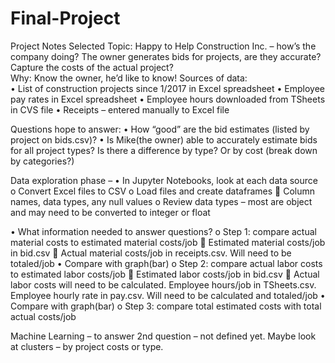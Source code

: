 # Final-Project

Project Notes
Selected Topic:  Happy to Help Construction Inc. – how’s the company doing?  The owner generates bids for projects, are they accurate?  Capture the costs of the actual project?  
Why:  Know the owner, he’d like to know!
Sources of data:  
•	List of construction projects since 1/2017 in Excel spreadsheet
•	Employee pay rates in Excel spreadsheet
•	Employee hours downloaded from TSheets in CVS file
•	Receipts – entered manually to Excel file

Questions hope to answer:
•	How “good” are the bid estimates (listed by project on bids.csv)? 
•	Is Mike(the owner) able to accurately estimate bids for all project types? Is there a difference by type?  Or by cost (break down by categories?)

Data exploration phase – 
•	In Jupyter Notebooks, look at each data source
o	Convert Excel files to CSV
o	Load files and create dataframes
	Column names, data types, any null values
o	Review data types – most are object and may need to be converted to integer or float

•	What information needed to answer questions?
o	Step 1:  compare actual material costs to estimated material costs/job
	Estimated material costs/job in bid.csv
	Actual material costs/job in receipts.csv.  Will need to be totaled/job
•	Compare with graph(bar)
o	Step 2:  compare actual labor costs to estimated labor costs/job
	Estimated labor costs/job in bid.csv
	Actual labor costs will need to be calculated.  Employee hours/job in TSheets.csv.  Employee hourly rate in pay.csv.  Will need to be calculated and totaled/job 
•	Compare with graph(bar)
o	Step 3:  compare total estimated costs with total actual costs/job

Machine Learning – to answer 2nd question –  not defined yet.  Maybe look at clusters – by project costs or type.  


